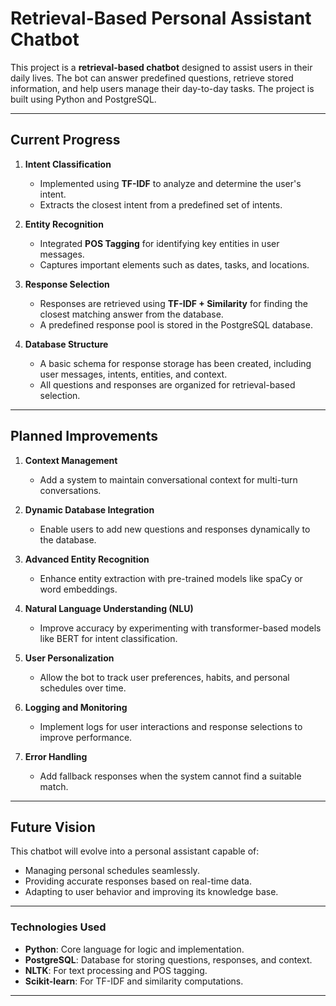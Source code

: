 # **Retrieval-Based Personal Assistant Chatbot**

This project is a **retrieval-based chatbot** designed to assist users in their daily lives. The bot can answer predefined questions, retrieve stored information, and help users manage their day-to-day tasks. The project is built using Python and PostgreSQL.

---

## **Current Progress**

1. **Intent Classification**  
   - Implemented using **TF-IDF** to analyze and determine the user's intent.  
   - Extracts the closest intent from a predefined set of intents.  

2. **Entity Recognition**  
   - Integrated **POS Tagging** for identifying key entities in user messages.  
   - Captures important elements such as dates, tasks, and locations.

3. **Response Selection**  
   - Responses are retrieved using **TF-IDF + Similarity** for finding the closest matching answer from the database.  
   - A predefined response pool is stored in the PostgreSQL database.

4. **Database Structure**  
   - A basic schema for response storage has been created, including user messages, intents, entities, and context.  
   - All questions and responses are organized for retrieval-based selection.

---

## **Planned Improvements**

1. **Context Management**  
   - Add a system to maintain conversational context for multi-turn conversations.

2. **Dynamic Database Integration**  
   - Enable users to add new questions and responses dynamically to the database.  

3. **Advanced Entity Recognition**  
   - Enhance entity extraction with pre-trained models like spaCy or word embeddings.  

4. **Natural Language Understanding (NLU)**  
   - Improve accuracy by experimenting with transformer-based models like BERT for intent classification.  

5. **User Personalization**  
   - Allow the bot to track user preferences, habits, and personal schedules over time.  

6. **Logging and Monitoring**  
   - Implement logs for user interactions and response selections to improve performance.  

7. **Error Handling**  
   - Add fallback responses when the system cannot find a suitable match.  

---

## **Future Vision**

This chatbot will evolve into a personal assistant capable of:  
- Managing personal schedules seamlessly.  
- Providing accurate responses based on real-time data.  
- Adapting to user behavior and improving its knowledge base.  

---

### **Technologies Used**

- **Python**: Core language for logic and implementation.  
- **PostgreSQL**: Database for storing questions, responses, and context.  
- **NLTK**: For text processing and POS tagging.  
- **Scikit-learn**: For TF-IDF and similarity computations.  

---

